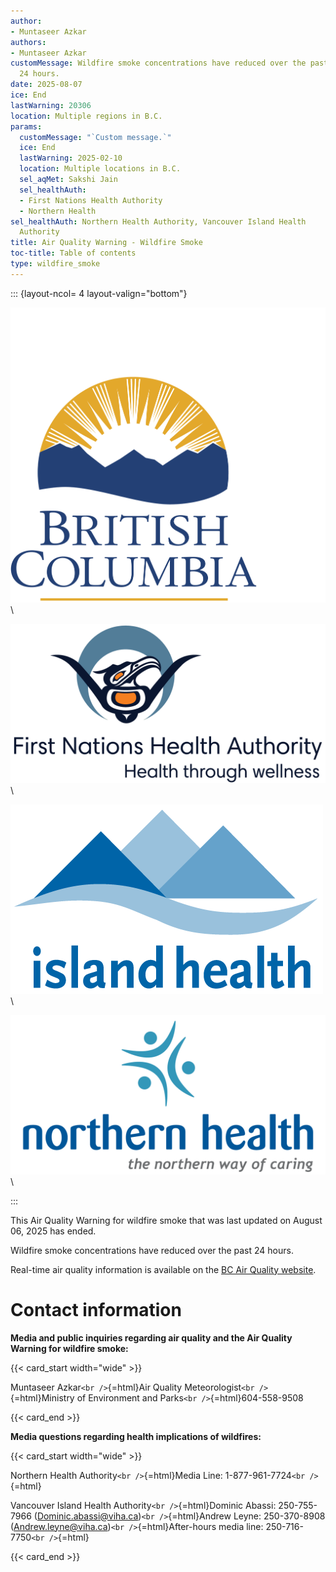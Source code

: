 ```yaml
---
author:
- Muntaseer Azkar
authors:
- Muntaseer Azkar
customMessage: Wildfire smoke concentrations have reduced over the past
  24 hours.
date: 2025-08-07
ice: End
lastWarning: 20306
location: Multiple regions in B.C.
params:
  customMessage: "`Custom message.`"
  ice: End
  lastWarning: 2025-02-10
  location: Multiple locations in B.C.
  sel_aqMet: Sakshi Jain
  sel_healthAuth:
  - First Nations Health Authority
  - Northern Health
sel_healthAuth: Northern Health Authority, Vancouver Island Health
  Authority
title: Air Quality Warning - Wildfire Smoke
toc-title: Table of contents
type: wildfire_smoke
---
```


<!--
Copyright 2025 Province of British Columbia

This work is licensed under the Creative Commons Attribution 4.0 International License.
To view a copy of this license, visit http://creativecommons.org/licenses/by/4.0/.
-->
<!-- Logo header, the layout-col should be set based on number of logos including FHNA and BCGov-->
<!-- the trailing slash means the text in square brackets is alt text -->

::: {layout-ncol= 4 layout-valign="bottom"}

![Government of British Columbia logo](/assets/logo_BCID_V_RGB_pos.png)\

![First Nations Health Authority logo](/assets/logo_FNHA.png)\

![Vancouver Island Health Authority logo](/assets/logo_VIH.png)\

![Northern Health Authority logo](/assets/logo_NH.png)\

:::

This Air Quality Warning for wildfire smoke that was last updated on
August 06, 2025 has ended.

Wildfire smoke concentrations have reduced over the past 24 hours.

Real-time air quality information is available on the [BC Air Quality
website](https://gov.bc.ca/airqualityhealthindex).

# Contact information

**Media and public inquiries regarding air quality and the Air Quality
Warning for wildfire smoke:**

{{< card_start width="wide" >}}

Muntaseer Azkar`<br />`{=html}Air Quality
Meteorologist`<br />`{=html}Ministry of Environment and
Parks`<br />`{=html}604-558-9508

{{< card_end >}}

**Media questions regarding health implications of wildfires:**

{{< card_start width="wide" >}}

Northern Health Authority`<br />`{=html}Media Line:
1-877-961-7724`<br />`{=html}

Vancouver Island Health Authority`<br />`{=html}Dominic Abassi:
250-755-7966 (Dominic.abassi@viha.ca)`<br />`{=html}Andrew Leyne:
250-370-8908 (Andrew.leyne@viha.ca)`<br />`{=html}After-hours media
line: 250-716-7750`<br />`{=html}

{{< card_end >}}
